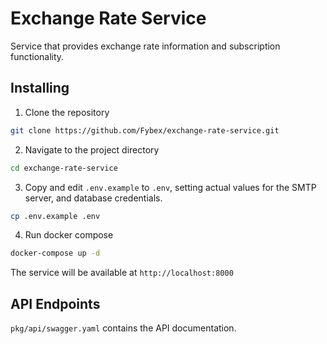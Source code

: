 # Exchange Rate Service

Service that provides exchange rate information and subscription functionality.

## Installing

1. Clone the repository

```sh
git clone https://github.com/Fybex/exchange-rate-service.git
```

2. Navigate to the project directory

```sh
cd exchange-rate-service
```

3. Copy and edit `.env.example` to `.env`, setting actual values for the SMTP server, and database credentials.

```sh
cp .env.example .env
```

4. Run docker compose

```sh
docker-compose up -d
```

The service will be available at `http://localhost:8000`

## API Endpoints

`pkg/api/swagger.yaml` contains the API documentation.
